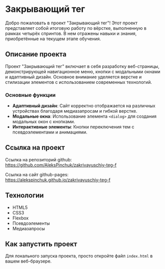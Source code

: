 # Закрывающий тег

Добро пожаловать в проект "Закрывающий тег"! Этот проект представляет собой итоговую работу по вёрстке, выполненную в рамках четырёх спринтов. В нем отражены навыки и знания, приобретённые на текущем этапе обучения.

## Описание проекта

Проект "Закрывающий тег" включает в себя разработку веб-страницы, демонстрирующей навигационное меню, кнопки с модальными окнами и адаптивный дизайн. Основное внимание уделяется верстке и стилизации элементов с использованием современных технологий.

### Основные функции

- **Адаптивный дизайн**: Сайт корректно отображается на различных устройствах благодаря медиазапросам и гибкой верстке.
- **Модальные окна**: Использование элемента `<dialog>` для создания модальных окон с кнопками.
- **Интерактивные элементы**: Кнопки переключения тем с псевдоэлементами и анимациями.

## Ссылка на проект

Ссылка на репозиторий github: https://github.com/AleksPinchuk/zakrivayuschiy-teg-f


Ссылка на сайт github-pages: https://alekspinchuk.github.io/zakrivayuschiy-teg-f



## Технологии

- HTML5
- CSS3
- Flexbox
- Псевдоэлементы
- Медиазапросы

## Как запустить проект

Для локального запуска проекта, просто откройте файл `index.html` в вашем веб-браузере.